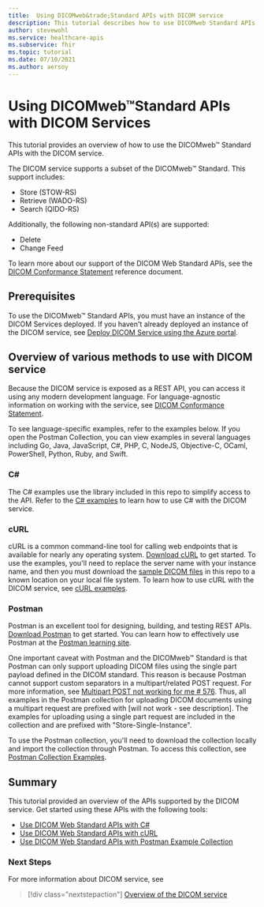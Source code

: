 ```yaml
---
title:  Using DICOMweb&trade;Standard APIs with DICOM service 
description: This tutorial describes how to use DICOMweb Standard APIs with the DICOM service. 
author: stevewohl
ms.service: healthcare-apis
ms.subservice: fhir
ms.topic: tutorial
ms.date: 07/10/2021
ms.author: aersoy
---
```


# Using DICOMweb&trade;Standard APIs with DICOM Services

This tutorial provides an overview of how to use the DICOMweb&trade; Standard APIs with the DICOM service.

The DICOM service supports a subset of the DICOMweb&trade; Standard. This support includes:

* Store (STOW-RS)
* Retrieve (WADO-RS)
* Search (QIDO-RS)

Additionally, the following non-standard API(s) are supported:

* Delete
* Change Feed

To learn more about our support of the DICOM Web Standard APIs, see the [DICOM Conformance Statement](dicom-services-conformance-statement.md) reference document.

## Prerequisites

To use the DICOMweb&trade; Standard APIs, you must have an instance of the DICOM Services deployed. If you haven't already deployed an instance of the DICOM service, see [Deploy DICOM Service using the Azure portal](deploy-dicom-services-in-azure.md).

## Overview of various methods to use with DICOM service

Because the DICOM service is exposed as a REST API, you can access it using any modern development language. For language-agnostic information on working with the service, see [DICOM Conformance Statement](dicom-services-conformance-statement.md).

To see language-specific examples, refer to the examples below. If you open the Postman Collection, you can view examples in several languages including Go, Java, JavaScript, C#, PHP, C, NodeJS, Objective-C, OCaml, PowerShell, Python, Ruby, and Swift.

### C#

The C# examples use the library included in this repo to simplify access to the API. Refer to the [C# examples](dicomweb-standard-apis-c-sharp.md) to learn how to use C# with the DICOM service.

### cURL

cURL is a common command-line tool for calling web endpoints that is available for nearly any operating system. [Download cURL](https://curl.haxx.se/download.html) to get started. To use the examples, you'll need to replace the server name with your instance name, and then you must download the [sample DICOM files](https://github.com/microsoft/dicom-server/tree/main/docs/dcms) in this repo to a known location on your local file system. To learn how to use cURL with the DICOM service, see [cURL examples](dicomweb-standard-apis-curl.md).

### Postman

Postman is an excellent tool for designing, building, and testing REST APIs. [Download Postman](https://www.postman.com/downloads/) to get started. You can learn how to effectively use Postman at the [Postman learning site](https://learning.postman.com/).

One important caveat with Postman and the DICOMweb&trade; Standard is that Postman can only support uploading DICOM files using the single part payload defined in the DICOM standard. This reason is because Postman cannot support custom separators in a multipart/related POST request. For more information, see [Multipart POST not working for me # 576](https://github.com/postmanlabs/postman-app-support/issues/576). Thus, all examples in the Postman collection for uploading DICOM documents using a multipart request are prefixed with [will not work - see description]. The examples for uploading using a single part request are included in the collection and are prefixed with "Store-Single-Instance".

To use the Postman collection, you'll need to download the collection locally and import the collection through Postman. To access this collection, see [Postman Collection Examples](https://github.com/microsoft/dicom-server/blob/main/docs/resources/Conformance-as-Postman.postman_collection.json).

## Summary

This tutorial provided an overview of the APIs supported by the DICOM service. Get started using these APIs with the following tools:

- [Use DICOM Web Standard APIs with C#](dicomweb-standard-apis-c-sharp.md)
- [Use DICOM Web Standard APIs with cURL](dicomweb-standard-apis-curl.md)
- [Use DICOM Web Standard APIs with Postman Example Collection](https://github.com/microsoft/dicom-server/blob/main/docs/resources/Conformance-as-Postman.postman_collection.json)

### Next Steps

For more information about DICOM service, see

>[!div class="nextstepaction"]
>[Overview of the DICOM service](dicom-services-overview.md)
